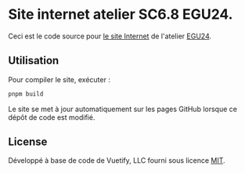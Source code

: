 # Site internet atelier SC6.8 EGU24.
Ceci est le code source pour [le site Internet](https://reseau-constellation.github.io/egu24) de l'atelier [EGU24](https://meetingorganizer.copernicus.org/EGU24/session/49517).

## Utilisation
Pour compiler le site, exécuter :
```sh
pnpm build
```

Le site se met à jour automatiquement sur les pages GitHub lorsque ce dépôt de code est modifié.

## License
Développé à base de code de Vuetify, LLC fourni sous licence [MIT](http://opensource.org/licenses/MIT).


